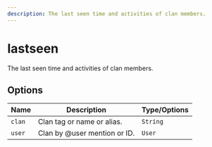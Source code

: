```yaml
---
description: The last seen time and activities of clan members.
---
```


# lastseen

The last seen time and activities of clan members.

## Options

| Name | Description | Type/Options |
|------|-------------|--------------|
| `clan` | Clan tag or name or alias. | `String` |
| `user` | Clan by @user mention or ID. | `User` |

